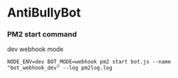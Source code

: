 # AntiBullyBot



### PM2 start command
dev webhook mode
```
NODE_ENV=dev BOT_MODE=webhook pm2 start bot.js --name "bot_webhook_dev" --log pm2log.log
```

